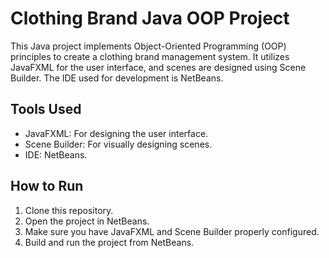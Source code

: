 
# Clothing Brand Java OOP Project

This Java project implements Object-Oriented Programming (OOP) principles to create a clothing brand management system. It utilizes JavaFXML for the user interface, and scenes are designed using Scene Builder. The IDE used for development is NetBeans.

## Tools Used

- JavaFXML: For designing the user interface.
- Scene Builder: For visually designing scenes.
- IDE: NetBeans.

## How to Run

1. Clone this repository.
2. Open the project in NetBeans.
3. Make sure you have JavaFXML and Scene Builder properly configured.
4. Build and run the project from NetBeans.
